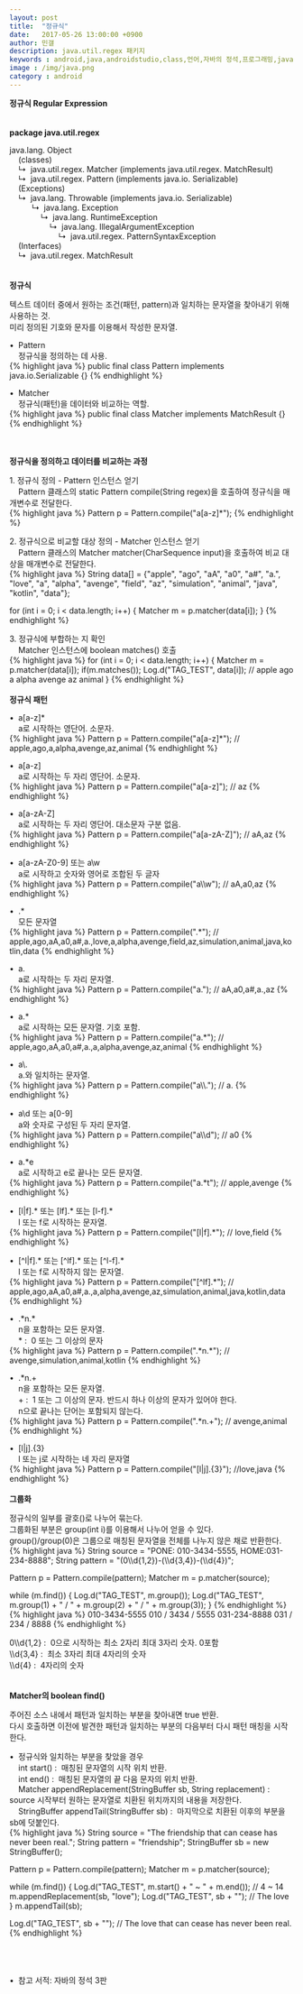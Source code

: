 ```yaml
---
layout: post
title:  "정규식"
date:   2017-05-26 13:00:00 +0900
author: 민갤
description: java.util.regex 패키지
keywords : android,java,androidstudio,class,언어,자바의 정석,프로그래밍,java.util,java.lang,패키지,regex,정규식,Regular Expresstion,java.util.regex
image : /img/java.png
category : android
---
```

<div><strong class="h2">정규식 Regular Expression</strong></div>
<br>
<br>

<div><strong>package java.util.regex</strong></div><p></p>
<div> java.lang. Object</div>
<div>&nbsp; &nbsp; (classes)</div>
<div>&nbsp; &nbsp; ↳&nbsp; java.util.regex. Matcher (implements java.util.regex. MatchResult)</div>
<div>&nbsp; &nbsp; ↳&nbsp; java.util.regex. Pattern (implements java.io. Serializable)</div>
<div>&nbsp; &nbsp; (Exceptions)</div>
<div>&nbsp; &nbsp; ↳&nbsp; java.lang. Throwable (implements java.io. Serializable)</div>
<div>&nbsp; &nbsp; &nbsp; &nbsp; &nbsp; ↳&nbsp; java.lang. Exception</div>
<div>&nbsp; &nbsp; &nbsp; &nbsp; &nbsp; &nbsp; &nbsp; ↳&nbsp; java.lang. RuntimeException</div>
<div>&nbsp; &nbsp; &nbsp; &nbsp; &nbsp; &nbsp; &nbsp; &nbsp; &nbsp; ↳&nbsp; java.lang. IllegalArgumentException</div>
<div>&nbsp; &nbsp; &nbsp; &nbsp; &nbsp; &nbsp; &nbsp; &nbsp; &nbsp; &nbsp; &nbsp; ↳&nbsp; java.util.regex. PatternSyntaxException</div>
<div>&nbsp; &nbsp; (Interfaces)</div>
<div>&nbsp; &nbsp; ↳&nbsp; java.util.regex. MatchResult</div>
<br>
<br>

<div><strong>정규식</strong></div><p></p>
<div>텍스트 데이터 중에서 원하는 조건(패턴, pattern)과 일치하는 문자열을 찾아내기 위해 사용하는 것.</div>
<div>미리 정의된 기호와 문자를 이용해서 작성한 문자열.</div><p></p>
<div>&#149;&nbsp; Pattern</div>
<div>&nbsp; &nbsp; 정규식을 정의하는 데 사용.</div>
{% highlight java %}
public final class Pattern implements java.io.Serializable {}
{% endhighlight %}<p></p>
<div>&#149;&nbsp; Matcher</div>
<div>&nbsp; &nbsp; 정규식(패턴)을 데이터와 비교하는 역할.</div>
{% highlight java %}
public final class Matcher implements MatchResult {}
{% endhighlight %}<p></p>
<br>
<br>

<div><strong>정규식을 정의하고 데이터를 비교하는 과정</strong></div><p></p>
<div>1. 정규식 정의 - Pattern 인스턴스 얻기</div>
<div>&nbsp; &nbsp; Pattern 클래스의 static Pattern compile(String regex)을 호출하여 정규식을 매개변수로 전달한다.</div>
{% highlight java %}
Pattern p = Pattern.compile("a[a-z]*");
{% endhighlight %}<p></p>

<div>2. 정규식으로 비교할 대상 정의 - Matcher 인스턴스 얻기</div>
<div>&nbsp; &nbsp; Pattern 클래스의 Matcher matcher(CharSequence input)을 호출하여 비교 대상을 매개변수로 전달한다.</div>
{% highlight java %}
String data[] = {"apple", "ago", "aA", "a0", "a#", "a.", "love", "a", "alpha",
        "avenge", "field", "az", "simulation", "animal", "java", "kotlin", "data"};

for (int i = 0; i < data.length; i++) {
    Matcher m = p.matcher(data[i]);
}
{% endhighlight %}<p></p>

<div>3. 정규식에 부합하는 지 확인</div>
<div>&nbsp; &nbsp; Matcher 인스턴스에 boolean matches() 호출</div>
{% highlight java %}
for (int i = 0; i < data.length; i++) {
    Matcher m = p.matcher(data[i]);
    if(m.matches());
        Log.d("TAG_TEST", data[i]);         // apple  ago  a  alpha  avenge  az  animal
}
{% endhighlight %}
<br>
<br>

<div><strong>정규식 패턴</strong></div><p></p>

<div>&#149;&nbsp; a[a-z]*</div>
<div>&nbsp; &nbsp; a로 시작하는 영단어. 소문자.</div>
{% highlight java %}
Pattern p = Pattern.compile("a[a-z]*");
// apple,ago,a,alpha,avenge,az,animal
{% endhighlight %}<p></p>

<div>&#149;&nbsp; a[a-z]</div>
<div>&nbsp; &nbsp; a로 시작하는 두 자리 영단어. 소문자.</div>
{% highlight java %}
Pattern p = Pattern.compile("a[a-z]");
// az
{% endhighlight %}<p></p>

<div>&#149;&nbsp; a[a-zA-Z]</div>
<div>&nbsp; &nbsp; a로 시작하는 두 자리 영단어. 대소문자 구분 없음.</div>
{% highlight java %}
Pattern p = Pattern.compile("a[a-zA-Z]");
// aA,az
{% endhighlight %}<p></p>

<div>&#149;&nbsp; a[a-zA-Z0-9] 또는 a\w</div>
<div>&nbsp; &nbsp; a로 시작하고 숫자와 영어로 조합된 두 글자</div>
{% highlight java %}
Pattern p = Pattern.compile("a\\w");
// aA,a0,az
{% endhighlight %}<p></p>

<div>&#149;&nbsp; .*</div>
<div>&nbsp; &nbsp; 모든 문자열</div>
{% highlight java %}
Pattern p = Pattern.compile(".*");
// apple,ago,aA,a0,a#,a.,love,a,alpha,avenge,field,az,simulation,animal,java,kotlin,data
{% endhighlight %}<p></p>

<div>&#149;&nbsp; a.</div>
<div>&nbsp; &nbsp; a로 시작하는 두 자리 문자열.</div>
{% highlight java %}
Pattern p = Pattern.compile("a.");
// aA,a0,a#,a.,az
{% endhighlight %}<p></p>

<div>&#149;&nbsp; a.*</div>
<div>&nbsp; &nbsp; a로 시작하는 모든 문자열. 기호 포함.</div>
{% highlight java %}
Pattern p = Pattern.compile("a.*");
// apple,ago,aA,a0,a#,a.,a,alpha,avenge,az,animal
{% endhighlight %}<p></p>

<div>&#149;&nbsp; a\.</div>
<div>&nbsp; &nbsp; a.와 일치하는 문자열.</div>
{% highlight java %}
Pattern p = Pattern.compile("a\\.");
// a.
{% endhighlight %}<p></p>

<div>&#149;&nbsp; a\d 또는 a[0-9]</div>
<div>&nbsp; &nbsp; a와 숫자로 구성된 두 자리 문자열.</div>
{% highlight java %}
Pattern p = Pattern.compile("a\\d");
// a0
{% endhighlight %}<p></p>

<div>&#149;&nbsp; a.*e</div>
<div>&nbsp; &nbsp; a로 시작하고 e로 끝나는 모든 문자열.</div>
{% highlight java %}
Pattern p = Pattern.compile("a.*t");
// apple,avenge
{% endhighlight %}<p></p>

<div>&#149;&nbsp; [l|f].* 또는 [lf].* 또는 [l-f].*</div>
<div>&nbsp; &nbsp; l 또는 f로 시작하는 문자열.</div>
{% highlight java %}
Pattern p = Pattern.compile("[l|f].*");
// love,field
{% endhighlight %}<p></p>

<div>&#149;&nbsp; [^l|f].* 또는 [^lf].* 또는 [^l-f].*</div>
<div>&nbsp; &nbsp; l 또는 f로 시작하지 않는 문자열.</div>
{% highlight java %}
Pattern p = Pattern.compile("[^lf].*");
// apple,ago,aA,a0,a#,a.,a,alpha,avenge,az,simulation,animal,java,kotlin,data
{% endhighlight %}<p></p>

<div>&#149;&nbsp; .*n.*</div>
<div>&nbsp; &nbsp; n을 포함하는 모든 문자열.</div>
<div>&nbsp; &nbsp; * :&nbsp; 0 또는 그 이상의 문자</div>
{% highlight java %}
Pattern p = Pattern.compile(".*n.*");
// avenge,simulation,animal,kotlin
{% endhighlight %}<p></p>

<div>&#149;&nbsp; .*n.+</div>
<div>&nbsp; &nbsp; n을 포함하는 모든 문자열.</div>
<div>&nbsp; &nbsp; + :&nbsp; 1 또는 그 이상의 문자. 반드시 하나 이상의 문자가 있어야 한다.</div>
<div>&nbsp; &nbsp; n으로 끝나는 단어는 포함되지 않는다.</div>
{% highlight java %}
Pattern p = Pattern.compile(".*n.+");
// avenge,animal
{% endhighlight %}<p></p>

<div>&#149;&nbsp; [l|j].{3}</div>
<div>&nbsp; &nbsp; l 또는 j로 시작하는 네 자리 문자열</div>
{% highlight java %}
Pattern p = Pattern.compile("[l|j].{3}");
//love,java
{% endhighlight %}
<br>
<br>

<div><strong>그룹화</strong></div><p></p>
<div>정규식의 일부를 괄호()로 나누어 묶는다.</div>
<div>그룹화된 부분은 group(int i)를 이용해서 나누어 얻을 수 있다.</div>
<div>group()/group(0)은 그룹으로 매칭된 문자열을 전체를 나누지 않은 채로 반환한다.</div>
{% highlight java %}
String source = "PONE: 010-3434-5555, HOME:031-234-8888";
String pattern = "(0\\d{1,2})-(\\d{3,4})-(\\d{4})";

Pattern p = Pattern.compile(pattern);
Matcher m = p.matcher(source);

while (m.find()) {
    Log.d("TAG_TEST", m.group());
    Log.d("TAG_TEST", m.group(1) + " / " + m.group(2) + " / " + m.group(3));
}
{% endhighlight %}
{% highlight java %}
010-3434-5555
010 / 3434 / 5555
031-234-8888
031 / 234 / 8888
{% endhighlight %}<p></p>
<div>0\\d{1,2} :&nbsp; 0으로 시작하는 최소 2자리 최대 3자리 숫자. 0포함</div>
<div>\\d{3,4} :&nbsp; 최소 3자리 최대 4자리의 숫자</div>
<div>\\d{4} :&nbsp; 4자리의 숫자</div>
<br>
<br>

<div><strong>Matcher의 boolean find()</strong></div><p></p>
<div>주어진 소스 내에서 패턴과 일치하는 부분을 찾아내면 true 반환.</div>
<div>다시 호출하면 이전에 발견한 패턴과 일치하는 부분의 다음부터 다시 패턴 매칭을 시작한다.</div><p></p>
<div>&#149;&nbsp; 정규식와 일치하는 부분을 찾았을 경우</div>
<div>&nbsp; &nbsp; int start() :&nbsp; 매칭된 문자열의 시작 위치 반환.</div>
<div>&nbsp; &nbsp; int end() :&nbsp; 매칭된 문자열의 끝 다음 문자의 위치 반환.</div>
<div>&nbsp; &nbsp; Matcher appendReplacement(StringBuffer sb, String replacement) :&nbsp; source 시작부터 원하는 문자열로 치환된 위치까지의 내용을 저장한다.</div>
<div>&nbsp; &nbsp; StringBuffer appendTail(StringBuffer sb) :&nbsp; 마지막으로 치환된 이후의 부분을 sb에 덧붙인다.</div>
{% highlight java %}
String source = "The friendship that can cease has never been real.";
String pattern = "friendship";
StringBuffer sb = new StringBuffer();

Pattern p = Pattern.compile(pattern);
Matcher m = p.matcher(source);

while (m.find()) {
    Log.d("TAG_TEST", m.start() + " ~ " + m.end());   //  4 ~ 14
    m.appendReplacement(sb, "love");
    Log.d("TAG_TEST", sb + "");                       // The love
}
m.appendTail(sb);

Log.d("TAG_TEST", sb + "");                           // The love that can cease has never been real.
{% endhighlight %}


<br>
<br>
<br>
&#149;&nbsp; 참고 서적: 자바의 정석 3판